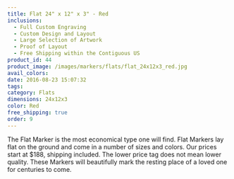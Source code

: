 ```yaml
---
title: Flat 24" x 12" x 3" - Red
inclusions:
  - Full Custom Engraving
  - Custom Design and Layout
  - Large Selection of Artwork
  - Proof of Layout
  - Free Shipping within the Contiguous US
product_id: 44
product_image: /images/markers/flats/flat_24x12x3_red.jpg
avail_colors: 
date: 2016-08-23 15:07:32
tags:
category: Flats
dimensions: 24x12x3
color: Red
free_shipping: true
order: 9
---
```

The Flat Marker is the most economical type one will find. Flat Markers lay flat on the ground and come in a number of sizes and colors. Our prices start at $188, shipping included. The lower price tag does not mean lower quality. These Markers will beautifully mark the resting place of a loved one for centuries to come.